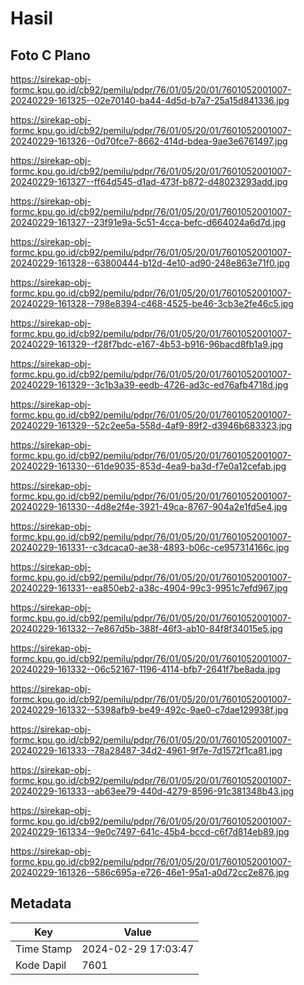 # Hasil

## Foto C Plano

https://sirekap-obj-formc.kpu.go.id/cb92/pemilu/pdpr/76/01/05/20/01/7601052001007-20240229-161325--02e70140-ba44-4d5d-b7a7-25a15d841336.jpg

https://sirekap-obj-formc.kpu.go.id/cb92/pemilu/pdpr/76/01/05/20/01/7601052001007-20240229-161326--0d70fce7-8662-414d-bdea-9ae3e6761497.jpg

https://sirekap-obj-formc.kpu.go.id/cb92/pemilu/pdpr/76/01/05/20/01/7601052001007-20240229-161327--ff64d545-d1ad-473f-b872-d48023293add.jpg

https://sirekap-obj-formc.kpu.go.id/cb92/pemilu/pdpr/76/01/05/20/01/7601052001007-20240229-161327--23f91e9a-5c51-4cca-befc-d664024a6d7d.jpg

https://sirekap-obj-formc.kpu.go.id/cb92/pemilu/pdpr/76/01/05/20/01/7601052001007-20240229-161328--63800444-b12d-4e10-ad90-248e863e71f0.jpg

https://sirekap-obj-formc.kpu.go.id/cb92/pemilu/pdpr/76/01/05/20/01/7601052001007-20240229-161328--798e8394-c468-4525-be46-3cb3e2fe46c5.jpg

https://sirekap-obj-formc.kpu.go.id/cb92/pemilu/pdpr/76/01/05/20/01/7601052001007-20240229-161329--f28f7bdc-e167-4b53-b916-96bacd8fb1a9.jpg

https://sirekap-obj-formc.kpu.go.id/cb92/pemilu/pdpr/76/01/05/20/01/7601052001007-20240229-161329--3c1b3a39-eedb-4726-ad3c-ed76afb4718d.jpg

https://sirekap-obj-formc.kpu.go.id/cb92/pemilu/pdpr/76/01/05/20/01/7601052001007-20240229-161329--52c2ee5a-558d-4af9-89f2-d3946b683323.jpg

https://sirekap-obj-formc.kpu.go.id/cb92/pemilu/pdpr/76/01/05/20/01/7601052001007-20240229-161330--61de9035-853d-4ea9-ba3d-f7e0a12cefab.jpg

https://sirekap-obj-formc.kpu.go.id/cb92/pemilu/pdpr/76/01/05/20/01/7601052001007-20240229-161330--4d8e2f4e-3921-49ca-8767-904a2e1fd5e4.jpg

https://sirekap-obj-formc.kpu.go.id/cb92/pemilu/pdpr/76/01/05/20/01/7601052001007-20240229-161331--c3dcaca0-ae38-4893-b06c-ce957314166c.jpg

https://sirekap-obj-formc.kpu.go.id/cb92/pemilu/pdpr/76/01/05/20/01/7601052001007-20240229-161331--ea850eb2-a38c-4904-99c3-9951c7efd967.jpg

https://sirekap-obj-formc.kpu.go.id/cb92/pemilu/pdpr/76/01/05/20/01/7601052001007-20240229-161332--7e867d5b-388f-46f3-ab10-84f8f34015e5.jpg

https://sirekap-obj-formc.kpu.go.id/cb92/pemilu/pdpr/76/01/05/20/01/7601052001007-20240229-161332--06c52167-1196-4114-bfb7-2641f7be8ada.jpg

https://sirekap-obj-formc.kpu.go.id/cb92/pemilu/pdpr/76/01/05/20/01/7601052001007-20240229-161332--5398afb9-be49-492c-9ae0-c7dae129938f.jpg

https://sirekap-obj-formc.kpu.go.id/cb92/pemilu/pdpr/76/01/05/20/01/7601052001007-20240229-161333--78a28487-34d2-4961-9f7e-7d1572f1ca81.jpg

https://sirekap-obj-formc.kpu.go.id/cb92/pemilu/pdpr/76/01/05/20/01/7601052001007-20240229-161333--ab63ee79-440d-4279-8596-91c381348b43.jpg

https://sirekap-obj-formc.kpu.go.id/cb92/pemilu/pdpr/76/01/05/20/01/7601052001007-20240229-161334--9e0c7497-641c-45b4-bccd-c6f7d814eb89.jpg

https://sirekap-obj-formc.kpu.go.id/cb92/pemilu/pdpr/76/01/05/20/01/7601052001007-20240229-161326--586c695a-e726-46e1-95a1-a0d72cc2e876.jpg


## Metadata

| Key        | Value               |
| ---------- | ------------------- |
| Time Stamp | 2024-02-29 17:03:47 |
| Kode Dapil | 7601                |



